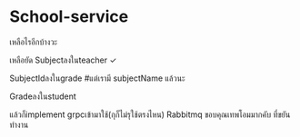# School-service
เหลือไรอีกบ้างวะ

เหลือยัด
Subjectลงในteacher ✓

SubjectIdลงในgrade #แต่เรามี subjectName แล้วนะ

Gradeลงในstudent

แล้วก็implement grpcเข้ามาใช้(กุก็ไม่รุใช้ตรงไหน)
Rabbitmq
ขอบคุณเทพโอมมากคับ ที่ขยันทํางาน

